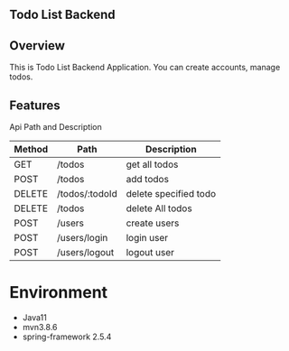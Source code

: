 ## Todo List Backend

## Overview

This is Todo List Backend Application. You can create accounts, manage todos.

## Features

Api Path and Description

| Method | Path           | Description           |
| ------ | -------------- | --------------------- |
| GET    | /todos         | get all todos         |
| POST   | /todos         | add todos             |
| DELETE | /todos/:todoId | delete specified todo |
| DELETE | /todos         | delete All todos      |
| POST   | /users         | create users          |
| POST   | /users/login   | login user            |
| POST   | /users/logout  | logout user           |

# Environment

- Java11
- mvn3.8.6
- spring-framework 2.5.4
